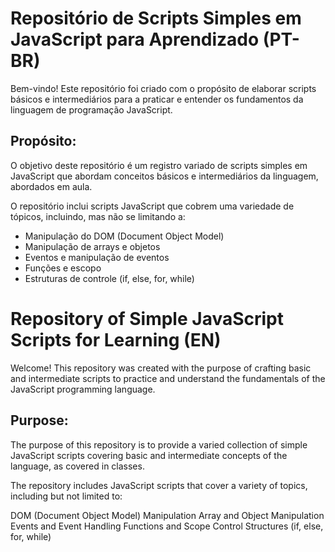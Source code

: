 # Repositório de Scripts Simples em JavaScript para Aprendizado (PT-BR)

Bem-vindo! Este repositório foi criado com o propósito de elaborar scripts básicos e intermediários para a praticar e entender os fundamentos da linguagem de programação JavaScript.

## Propósito:

O objetivo deste repositório é um registro variado de scripts simples em JavaScript que abordam conceitos básicos e intermediários da linguagem, abordados em aula.

O repositório inclui scripts JavaScript que cobrem uma variedade de tópicos, incluindo, mas não se limitando a:

* Manipulação do DOM (Document Object Model)
* Manipulação de arrays e objetos
* Eventos e manipulação de eventos
* Funções e escopo
* Estruturas de controle (if, else, for, while)


# Repository of Simple JavaScript Scripts for Learning (EN)

Welcome! This repository was created with the purpose of crafting basic and intermediate scripts to practice and understand the fundamentals of the JavaScript programming language.

## Purpose:
The purpose of this repository is to provide a varied collection of simple JavaScript scripts covering basic and intermediate concepts of the language, as covered in classes.

The repository includes JavaScript scripts that cover a variety of topics, including but not limited to:

DOM (Document Object Model) Manipulation
Array and Object Manipulation
Events and Event Handling
Functions and Scope
Control Structures (if, else, for, while)
